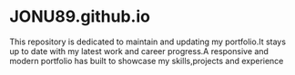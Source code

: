 # JONU89.github.io
This repository is dedicated to maintain and updating my portfolio.It stays up to date with my latest work and career progress.A responsive and modern portfolio has built to showcase my skills,projects and experience

